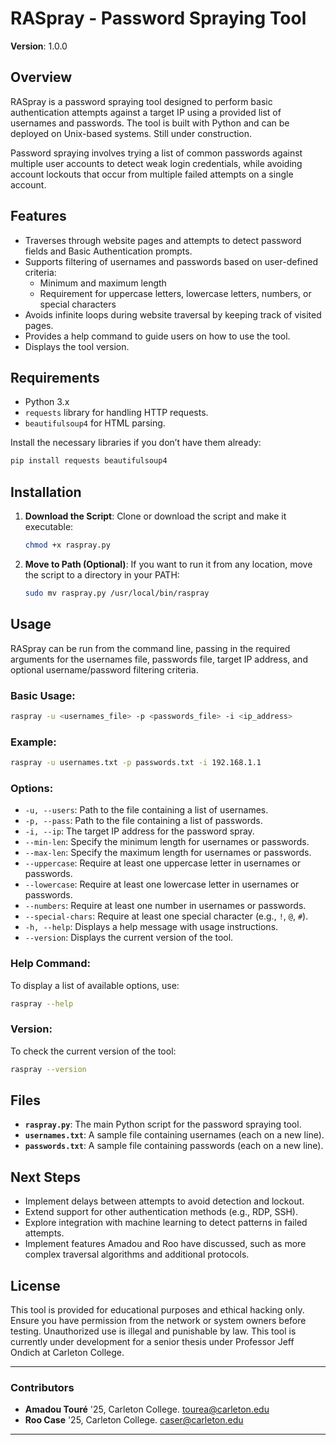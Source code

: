 
# RASpray - Password Spraying Tool

**Version**: 1.0.0

## Overview

RASpray is a password spraying tool designed to perform basic authentication attempts against a target IP using a provided list of usernames and passwords. The tool is built with Python and can be deployed on Unix-based systems. Still under construction.

Password spraying involves trying a list of common passwords against multiple user accounts to detect weak login credentials, while avoiding account lockouts that occur from multiple failed attempts on a single account.

## Features

- Traverses through website pages and attempts to detect password fields and Basic Authentication prompts.
- Supports filtering of usernames and passwords based on user-defined criteria:
  - Minimum and maximum length
  - Requirement for uppercase letters, lowercase letters, numbers, or special characters
- Avoids infinite loops during website traversal by keeping track of visited pages.
- Provides a help command to guide users on how to use the tool.
- Displays the tool version.

## Requirements

- Python 3.x
- `requests` library for handling HTTP requests.
- `beautifulsoup4` for HTML parsing.

Install the necessary libraries if you don’t have them already:
```bash
pip install requests beautifulsoup4
```

## Installation

1. **Download the Script**:
   Clone or download the script and make it executable:
   ```bash
   chmod +x raspray.py
   ```

2. **Move to Path (Optional)**:
   If you want to run it from any location, move the script to a directory in your PATH:
   ```bash
   sudo mv raspray.py /usr/local/bin/raspray
   ```

## Usage

RASpray can be run from the command line, passing in the required arguments for the usernames file, passwords file, target IP address, and optional username/password filtering criteria.

### Basic Usage:
```bash
raspray -u <usernames_file> -p <passwords_file> -i <ip_address>
```

### Example:
```bash
raspray -u usernames.txt -p passwords.txt -i 192.168.1.1
```

### Options:

- `-u, --users`: Path to the file containing a list of usernames.
- `-p, --pass`: Path to the file containing a list of passwords.
- `-i, --ip`: The target IP address for the password spray.
- `--min-len`: Specify the minimum length for usernames or passwords.
- `--max-len`: Specify the maximum length for usernames or passwords.
- `--uppercase`: Require at least one uppercase letter in usernames or passwords.
- `--lowercase`: Require at least one lowercase letter in usernames or passwords.
- `--numbers`: Require at least one number in usernames or passwords.
- `--special-chars`: Require at least one special character (e.g., `!`, `@`, `#`).
- `-h, --help`: Displays a help message with usage instructions.
- `--version`: Displays the current version of the tool.

### Help Command:
To display a list of available options, use:
```bash
raspray --help
```

### Version:
To check the current version of the tool:
```bash
raspray --version
```

## Files

- **`raspray.py`**: The main Python script for the password spraying tool.
- **`usernames.txt`**: A sample file containing usernames (each on a new line).
- **`passwords.txt`**: A sample file containing passwords (each on a new line).

## Next Steps

- Implement delays between attempts to avoid detection and lockout.
- Extend support for other authentication methods (e.g., RDP, SSH).
- Explore integration with machine learning to detect patterns in failed attempts.
- Implement features Amadou and Roo have discussed, such as more complex traversal algorithms and additional protocols.

## License

This tool is provided for educational purposes and ethical hacking only. Ensure you have permission from the network or system owners before testing. Unauthorized use is illegal and punishable by law. This tool is currently under development for a senior thesis under Professor Jeff Ondich at Carleton College.

---

### Contributors

- **Amadou Touré** '25, Carleton College. [tourea@carleton.edu](mailto:tourea@carleton.edu)
- **Roo Case** '25, Carleton College. [caser@carleton.edu](mailto:caser@carleton.edu)

---
